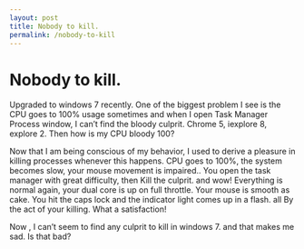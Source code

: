 ```yaml
---
layout: post
title: Nobody to kill.
permalink: /nobody-to-kill
---
```


Nobody to kill.
===============

Upgraded to windows 7 recently. One of the biggest problem I see is the
CPU goes to 100% usage sometimes and when I open Task Manager Process
window, I can’t find the bloody culprit. Chrome 5, iexplore 8, explore
2. Then how is my CPU bloody 100?

Now that I am being conscious of my behavior, I used to derive a
pleasure in killing processes whenever this happens. CPU goes to 100%,
the system becomes slow, your mouse movement is impaired.. You open the
task manager with great difficulty, then Kill the culprit. and wow!
Everything is normal again, your dual core is up on full throttle. Your
mouse is smooth as cake. You hit the caps lock and the indicator light
comes up in a flash. all By the act of your killing. What a
satisfaction!

Now , I can’t seem to find any culprit to kill in windows 7. and that
makes me sad. Is that bad?
